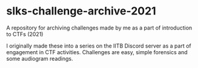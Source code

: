 # slks-challenge-archive-2021
A repository for archiving challenges made by me as a part of introduction to CTFs (2021)


I originally made these into a series on the IITB Discord server as a part of engagement in CTF activities. Challenges are easy, simple forensics and some audiogram readings.
